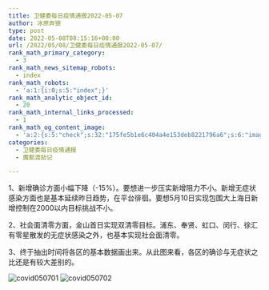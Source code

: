 ```yaml
---
title: 卫健委每日疫情通报2022-05-07
author: 冰原奔狼
type: post
date: 2022-05-08T08:15:16+00:00
url: /2022/05/08/卫健委每日疫情通报2022-05-07/
rank_math_primary_category:
  - 3
rank_math_news_sitemap_robots:
  - index
rank_math_robots:
  - 'a:1:{i:0;s:5:"index";}'
rank_math_analytic_object_id:
  - 20
rank_math_internal_links_processed:
  - 1
rank_math_og_content_image:
  - 'a:2:{s:5:"check";s:32:"175fe5b1e6c404a4e153deb8221796a6";s:6:"images";a:0:{}}'
categories:
  - 卫健委每日疫情通报
  - 魔都渡劫记

---
```

1、新增确诊方面小幅下降（-15%）。要想进一步压实新增阻力不小。新增无症状感染方面也是基本延续昨日趋势，在平台徘徊。要想5月10日实现包围大上海日新增控制在2000以内目标挑战不小。

2、社会面清零方面，金山首日实现双清零目标。浦东、奉贤、虹口、闵行、徐汇有零星散发的无症状感染之外，也基本实现社会面清零。

3、终于抽出时间将各区的基本数据画出来。从此图来看，各区的确诊与无症状之比还是有较大差别的。

<img decoding="async" src="https://i0.wp.com/s2.loli.net/2022/05/08/KtRO6HFEnho3DpW.jpg?w=640&#038;ssl=1" alt="covid050701" data-recalc-dims="1" />
<img decoding="async" src="https://i0.wp.com/s2.loli.net/2022/05/08/sERSPelpdVWNTK9.jpg?w=640&#038;ssl=1" alt="covid050702" data-recalc-dims="1" />
